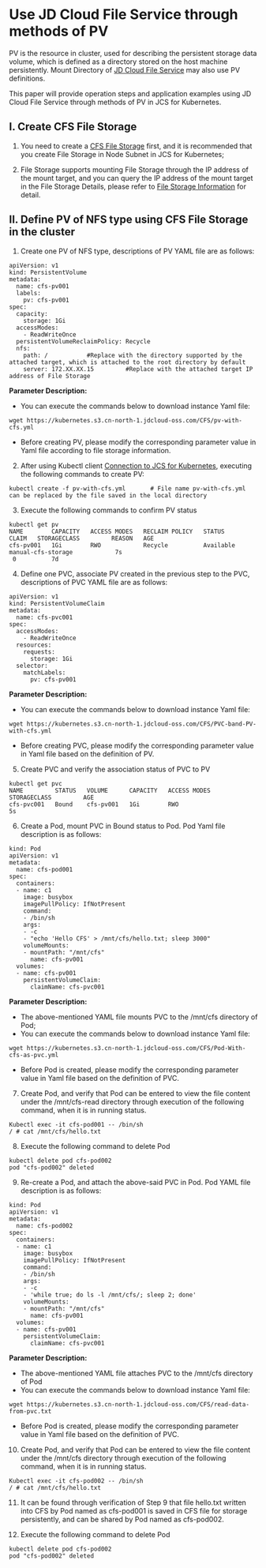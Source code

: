 # Use JD Cloud File Service through methods of PV

  PV is the resource in cluster, used for describing the persistent storage data volume, which is defined as a directory stored on the host machine persistently. Mount Directory of [JD Cloud File Service](https://docs.jdcloud.com/en/cloud-file-service/product-overview) may also use PV definitions.
  
  This paper will provide operation steps and application examples using JD Cloud File Service through methods of PV in JCS for Kubernetes.
  
## I. Create CFS File Storage

1. You need to create a [CFS File Storage](https://docs.jdcloud.com/en/cloud-file-service/creating-file-system) first, and it is recommended that you create File Storage in Node Subnet in JCS for Kubernetes;

2. File Storage supports mounting File Storage through the IP address of the mount target, and you can query the IP address of the mount target in the File Storage Details, please refer to [File Storage Information](https://docs.jdcloud.com/en/cloud-file-service/file-system-detail) for detail.

## II. Define PV of NFS type using CFS File Storage in the cluster
    
1. Create one PV of NFS type, descriptions of PV YAML file are as follows:
```
apiVersion: v1
kind: PersistentVolume
metadata:
  name: cfs-pv001
  labels:
    pv: cfs-pv001
spec:
  capacity:
    storage: 1Gi
  accessModes:
    - ReadWriteOnce
  persistentVolumeReclaimPolicy: Recycle
  nfs:
    path: /           #Replace with the directory supported by the attached target, which is attached to the root directory by default
    server: 172.XX.XX.15         #Replace with the attached target IP address of File Storage

```     
**Parameter Description:**

* You can execute the commands below to download instance Yaml file:

`
wget https://kubernetes.s3.cn-north-1.jdcloud-oss.com/CFS/pv-with-cfs.yml
`

* Before creating PV, please modify the corresponding parameter value in Yaml file according to file storage information.

2. After using Kubectl client [Connection to JCS for Kubernetes](https://docs.jdcloud.com/en/jcs-for-kubernetes/connect-to-cluster), executing the following commands to create PV:

```
kubectl create -f pv-with-cfs.yml       # File name pv-with-cfs.yml can be replaced by the file saved in the local directory
```

3. Execute the following commands to confirm PV status
```
kubectl get pv 
NAME        CAPACITY   ACCESS MODES   RECLAIM POLICY   STATUS      CLAIM   STORAGECLASS         REASON   AGE
cfs-pv001   1Gi        RWO            Recycle          Available        manual-cfs-storage            7s
 0          7d
```

4. Define one PVC, associate PV created in the previous step to the PVC, descriptions of PVC YAML file are as follows:
```
apiVersion: v1
kind: PersistentVolumeClaim
metadata:
  name: cfs-pvc001
spec:
  accessModes:
    - ReadWriteOnce
  resources:
    requests:
      storage: 1Gi
  selector:
    matchLabels:
      pv: cfs-pv001

```
**Parameter Description:**

* You can execute the commands below to download instance Yaml file:

`
wget https://kubernetes.s3.cn-north-1.jdcloud-oss.com/CFS/PVC-band-PV-with-cfs.yml
`

* Before creating PVC, please modify the corresponding parameter value in Yaml file based on the definition of PV.

5. Create PVC and verify the association status of PVC to PV

```
kubectl get pvc
NAME         STATUS   VOLUME      CAPACITY   ACCESS MODES   STORAGECLASS         AGE
cfs-pvc001   Bound    cfs-pv001   1Gi        RWO                                  5s

```
6. Create a Pod, mount PVC in Bound status to Pod. Pod Yaml file description is as follows:
```
kind: Pod
apiVersion: v1
metadata:
  name: cfs-pod001
spec:
  containers:
  - name: c1
    image: busybox
    imagePullPolicy: IfNotPresent
    command:
    - /bin/sh
    args:
    - -c
    - "echo 'Hello CFS' > /mnt/cfs/hello.txt; sleep 3000"
    volumeMounts:
    - mountPath: "/mnt/cfs"
      name: cfs-pv001
  volumes:
  - name: cfs-pv001
    persistentVolumeClaim:
      claimName: cfs-pvc001

```     
**Parameter Description:**

* The above-mentioned YAML file mounts PVC to the /mnt/cfs directory of Pod;
* You can execute the commands below to download instance Yaml file:

`
wget https://kubernetes.s3.cn-north-1.jdcloud-oss.com/CFS/Pod-With-cfs-as-pvc.yml
`

* Before Pod is created, please modify the corresponding parameter value in Yaml file based on the definition of PVC.

7. Create Pod, and verify that Pod can be entered to view the file content under the /mnt/cfs-read directory through execution of the following command, when it is in running status.
```
Kubectl exec -it cfs-pod001 -- /bin/sh
/ # cat /mnt/cfs/hello.txt

```
8. Execute the following command to delete Pod

```
kubectl delete pod cfs-pod002
pod "cfs-pod002" deleted
```

9. Re-create a Pod, and attach the above-said PVC in Pod. Pod  YAML file description is as follows:

```
kind: Pod
apiVersion: v1
metadata:
  name: cfs-pod002
spec:
  containers:
  - name: c1
    image: busybox
    imagePullPolicy: IfNotPresent
    command:
    - /bin/sh
    args:
    - -c
    - 'while true; do ls -l /mnt/cfs/; sleep 2; done'
    volumeMounts:
    - mountPath: "/mnt/cfs"
      name: cfs-pv001
  volumes:
  - name: cfs-pv001
    persistentVolumeClaim:
      claimName: cfs-pvc001

```     
**Parameter Description:**

* The above-mentioned YAML file attaches PVC to the /mnt/cfs directory of Pod
* You can execute the commands below to download instance Yaml file:

`
wget https://kubernetes.s3.cn-north-1.jdcloud-oss.com/CFS/read-data-from-pvc.txt
`

* Before Pod is created, please modify the corresponding parameter value in Yaml file based on the definition of PVC.

10. Create Pod, and verify that Pod can be entered to view the file content under the /mnt/cfs directory through execution of the following command, when it is in running status.
```
Kubectl exec -it cfs-pod002 -- /bin/sh
/ # cat /mnt/cfs/hello.txt

```
11. It can be found through verification of Step 9 that file hello.txt written into CFS by Pod named as cfs-pod001 is saved in CFS file for storage persistently, and can be shared by Pod named as cfs-pod002.

12. Execute the following command to delete Pod

```
kubectl delete pod cfs-pod002
pod "cfs-pod002" deleted
```